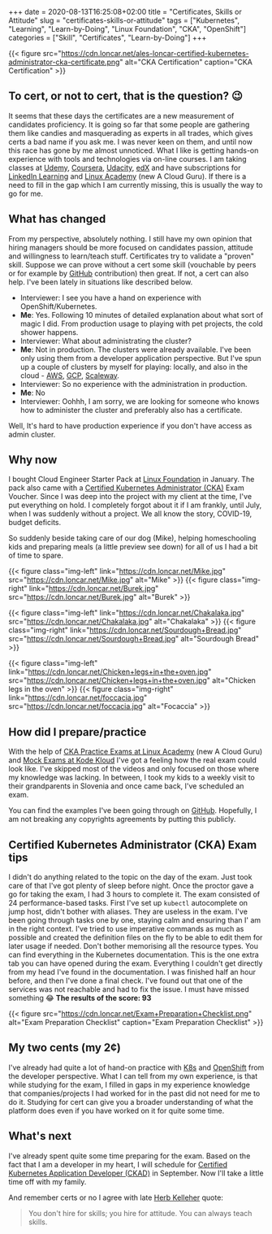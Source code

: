 +++
date = 2020-08-13T16:25:08+02:00
title = "Certificates, Skills or Attitude"
slug = "certificates-skills-or-attitude" 
tags = ["Kubernetes", "Learning", "Learn-by-Doing", "Linux Foundation", "CKA", "OpenShift"]
categories = ["Skill", "Certificates", "Learn-by-Doing"]
+++

{{< figure src="https://cdn.loncar.net/ales-loncar-certified-kubernetes-administrator-cka-certificate.png" alt="CKA Certification" caption="CKA Certification" >}}

## To cert, or not to cert, that is the question? 😉

It seems that these days the certificates are a new measurement of candidates proficiency. It is going so far that some people are gathering them like candies and masquerading as experts in all trades, which gives certs a bad name if you ask me.
I was never keen on them, and until now this race has gone by me almost unnoticed. What I like is getting hands-on experience with tools and technologies via on-line courses. I am taking classes at [Udemy](https://www.udemy.com/), [Coursera](https://www.coursera.org/), [Udacity](udacity.com), [edX](https://www.edx.org/) and have subscriptions for [LinkedIn Learning](https://www.linkedin.com/learning) and [Linux Academy](https://acloudguru.com/) (new A Cloud Guru). If there is a need to fill in the gap which I am currently missing, this is usually the way to go for me.

## What has changed

From my perspective, absolutely nothing. I still have my own opinion that hiring managers should be more focused on candidates passion, attitude and willingness to learn/teach stuff. Certificates try to validate a "proven" skill. Suppose we can prove without a cert some skill (vouchable by peers or for example by [GitHub](https://github.com/) contribution) then great. If not, a cert can also help. I've been lately in situations like described below.

* Interviewer: I see you have a hand on experience with OpenShift/Kubernetes.
* **Me**: Yes. Following 10 minutes of detailed explanation about what sort of magic I did. From production usage to playing with pet projects, the cold shower happens.
* Interviewer: What about administrating the cluster?
* **Me**: Not in production. The clusters were already available. I've been only using them from a developer application perspective.  But I've spun up a couple of clusters by myself for playing: locally, and also in the cloud - [AWS](https://aws.amazon.com/), [GCP](https://cloud.google.com/), [Scaleway](https://www.scaleway.com/).
* Interviewer: So no experience with the administration in production.
* **Me**: No
* Interviewer: Oohhh, I am sorry, we are looking for someone who knows how to administer the cluster and preferably also has a certificate.

Well, It's hard to have production experience if you don't have access as admin cluster.

## Why now

I bought Cloud Engineer Starter Pack at [Linux Foundation](https://www.linuxfoundation.org/) in January. The pack also came with a [Certified Kubernetes Administrator (CKA)](https://www.cncf.io/certification/cka/) Exam Voucher. Since I was deep into the project with my client at the time, I've put everything on hold. I completely forgot about it if I am frankly, until July, when I was suddenly without a project. We all know the story, COVID-19, budget deficits.

So suddenly beside taking care of our dog (Mike), helping homeschooling kids and preparing meals (a little preview see down) for all of us I had a bit of time to spare.

{{< figure class="img-left" link="https://cdn.loncar.net/Mike.jpg" src="https://cdn.loncar.net/Mike.jpg" alt="Mike" >}} {{< figure class="img-right" link="https://cdn.loncar.net/Burek.jpg" src="https://cdn.loncar.net/Burek.jpg" alt="Burek" >}}

{{< figure class="img-left" link="https://cdn.loncar.net/Chakalaka.jpg" src="https://cdn.loncar.net/Chakalaka.jpg" alt="Chakalaka" >}} {{< figure class="img-right" link="https://cdn.loncar.net/Sourdough+Bread.jpg" src="https://cdn.loncar.net/Sourdough+Bread.jpg" alt="Sourdough Bread" >}}

{{< figure class="img-left" link="https://cdn.loncar.net/Chicken+legs+in+the+oven.jpg" src="https://cdn.loncar.net/Chicken+legs+in+the+oven.jpg" alt="Chicken legs in the oven" >}} {{< figure class="img-right" link="https://cdn.loncar.net/foccacia.jpg" src="https://cdn.loncar.net/foccacia.jpg" alt="Focaccia" >}}

## How did I prepare/practice

With the help of [CKA Practice Exams at Linux Academy](https://acloud.guru/learn/d068441f-75b4-4fe8-a7a6-df9153f24a35) (new A Cloud Guru) and [Mock Exams at Kode Kloud](https://kodekloud.com/p/certified-kubernetes-administrator-with-practice-tests) I've got a feeling how the real exam could look like. I've skipped most of the videos and only focused on those where my knowledge was lacking. In between, I took my kids to a weekly visit to their grandparents in Slovenia and once came back, I've scheduled an exam.

You can find the examples I've been going through on [GitHub](https://github.com/loncarales/certification-practice-material/tree/master/CKA). Hopefully, I am not breaking any copyrights agreements by putting this publicly.

## Certified Kubernetes Administrator (CKA) Exam tips

I didn't do anything related to the topic on the day of the exam. Just took care of that I've got plenty of sleep before night. Once the proctor gave a go for taking the exam, I had 3 hours to complete it. The exam consisted of 24 performance-based tasks. First I've set up `kubectl` autocomplete on jump host, didn't bother with aliases. They are useless in the exam.  I've been going through tasks one by one, staying calm and ensuring than I' am in the right context. I've tried to use imperative commands as much as possible and created the definition files on the fly to be able to edit them for later usage if needed. Don't bother memorising all the resource types. You can find everything in the Kubernetes documentation. This is the one extra tab you can have opened during the exam. Everything I couldn't get directly from my head I've found in the documentation. I was finished half an hour before, and then I've done a final check. I've found out that one of the services was not reachable and had to fix the issue. I must have missed something 😂
**The results of the score: 93**

{{< figure src="https://cdn.loncar.net/Exam+Preparation+Checklist.png" alt="Exam Preparation Checklist" caption="Exam Preparation Checklist" >}}

## My two cents (my 2¢)

I've already had quite a lot of hand-on practice with [K8s](https://kubernetes.io/) and [OpenShift](https://www.openshift.com/) from the developer perspective. What I can tell from my own experience, is that while studying for the exam, I filled in gaps in my experience knowledge that companies/projects I had worked for in the past did not need for me to do it. Studying for cert can give you a broader understanding of what the platform does even if you have worked on it for quite some time.

## What's next

I've already spent quite some time preparing for the exam. Based on the fact that I am a developer in my heart, I will schedule for [Certified Kubernetes Application Developer (CKAD)](https://www.cncf.io/certification/ckad/) in September. Now I'll take a little time off with my family.

And remember certs or no I agree with late [Herb Kelleher](https://en.wikipedia.org/wiki/Herb_Kelleher) quote:
> You don't hire for skills; you hire for attitude. You can always teach skills.
